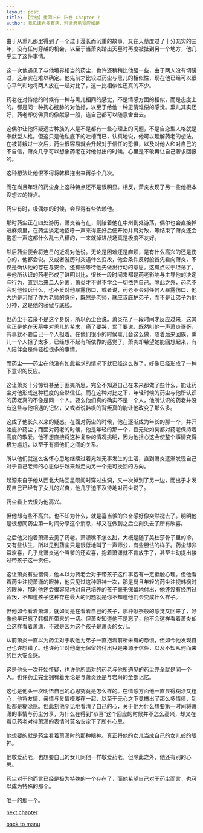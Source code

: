 ```yaml
---
layout: post
title: 【完结】重回旧日 阳卷 Chapter 7
author: 我见诸君多有病，料诸君见我应如是
---
```




由于从熏儿那里得到了一个过于漫长而沉重的故事，又在天墓度过了十分充实的三年，没有任何穿越的机会，以至于当萧炎踏出天墓时再度被扯到另一个地方，他几乎忘了这件事情。<br><br>这一次他遇见了与他境界相当的药尘，也许还稍稍比他强一些，由于两人没有切磋过，这点实在难以确定。他先前才比较过药尘与熏儿的相似性，现在他已经可以很心平气和地将两人放在一起对比了，这一比相似性还真的不少。<br><br>药老在对待他的时候有一种与熏儿相同的感觉，不是情感方面的相似，而是态度上的。都是同一种掏心挖肺的对他好，以至于给他一种恩情难偿的感觉。熏儿其实还好，药老却仿佛真的像献祭一般，连自己都可以随意舍出去。<br><br>这偶尔让他怀疑远古种族的人是不是都有一些心理上的问题，不是自恋型人格就是奉献型人格。但这只是他私底下的吐槽而已，认真地说，他可以理解药老的想法。在被背叛过一次后，药尘很容易就会升起对于信任的恐惧，以及对他人和对自己的不自信，萧炎几乎可以想象药老在对他付出的时候，心里是不敢再让自己奢求回报的。<br><br>这种想法让他恨不得将韩枫拖出来再杀个几次。<br><br>而在尚且年轻的药尘身上这种特点还不是很明显。相反，萧炎发现了另一些他根本没想过的特点。<br><br>药尘有时，极偶尔的时候，会显得有些依赖他。<br><br>那时药尘正在四处游历，萧炎若有在，则陪着他在中州到处游荡，偶尔也会直接掉进麻烦里，在药尘淡定地招呼一声来得正好后便开始并肩对敌，等结束了萧炎还会抱怨一声这都什么乱七八糟的，一来就掉进战场真是极度不友好。<br><br>然后药尘便会将连日的近况对他说。无论是困难还是麻烦，是有什么高兴的还是伤心的，他都会说。又或者游历时突遇什么变故，他会条件反射般首先看向萧炎，不仅是确认他的存在与安全，还有些等待他先做出行动的意思。这有点过于坦荡了，与他所认识的药老形成了鲜明对比，很长一段时间来都是药老影响与主导他的决定与行为，直到后来二人分离，萧炎才不得不学会一切依凭自己。除此之外，药老不会对他倾诉什么，也不爱对他暴露伤口，或者说，药老不会对任何人暴露伤口，他大约是习惯了作为老师的身份，既然是老师，就应该庇护弟子，而不是让弟子为他分神，这是他的骄傲与底线。<br><br>但药尘于岩枭不是这个身份，所以药尘会说。萧炎花了一段时间才反应过来，这其实正是他在天墓中对熏儿的希求，痛了要哭，累了要说，既然叫他一声萧炎哥哥，有事就不要自己一个人担着。在他们很小的时候熏儿会这么做，随着后来回族，熏儿一个人担了太多，已经想不起有所依靠的感觉了，萧炎却希望她能回想起来，有人陪伴会是件轻松很多的事情。<br><br>而药尘——药尘在他没有如此希求的情况下就已经这么做了，好像已经形成了一种下意识的反应。<br><br>这让萧炎十分惊讶甚至于匪夷所思，完全不知道自己在未来都做了些什么，能让药尘对他形成这种程度的全然信任。而在这种对比之下，年轻时候的药尘与他所认识的药老真的不像是同一个人。要么他们真的确实不是一个人，他所认识的药老并没有这些与他相遇的记忆，又或者说韩枫的背叛真的能让他改变了那么多。<br><br>这成了他长久以来的疑惑。在面对药尘的时候，他在逐渐成为年长的那一个，并开始庇护药尘；而面对药老的时候，他是年轻的那一个，且无论如何都对药老保持着高度的敬爱。他不想直接将这种复杂的情况挑明，因为他担心这会使整个事情变得极为尴尬，以至于有损他们之间的关系。<br><br>所以他们就这么各怀心思地继续过着宛如无事发生的生活，直到萧炎逐渐发现自己对于自己老师的心思似乎越来越走向另一个无可挽回的方向。<br><br>起源来自于他从西北大陆回星陨阁时穿过虫洞，又一次掉到了另一边，而出于才发现自己已经有了女儿的兴奋，他几乎迫不及待地对药尘说了。<br><br>药尘看上去很为他高兴。<br><br>但他却有些不高兴。也不知为什么，就是喜当爹的兴奋感好像突然褪去了。明明他是很想同药尘第一时间分享这个消息，却又在做到之后立刻失去了所有欣喜。<br><br>之后他又抱着萧潇去见了药老。萧潇嘴不怎么甜，大概是随了美杜莎骨子里的冷，又有些认生，所以见到药尘只是很低地叫了一声师公，有些胆怯的样子。药尘却非常欢喜，几乎比萧炎这个当爹的还欢喜，抱着萧潇就不肯放手了，甚至主动提出接过带孩子这一责任。<br><br>这让萧炎有些错愕，他本以为药老会对于带孩子这件事抱有一定抵触心理。但他看着药尘注视萧潇的眼神，他只见过这种眼神一次，那是尚且年轻的药尘注视韩枫时的眼神，那时他还会很容易地对自己培养的孩子毫无保留地付出，他还没有经历过背叛，不知道孩子这种存在最大的问题就是你不知道他们会变成什么样子。<br><br>但他如今看着萧潇，就如同是在看着自己的孩子，那种献祭般的感觉又回来了，好像他早已忘了韩枫所带来的一切。但萧炎知道他不是忘了，他不会这样看着萧炎却会这样看着萧潇，不过是因为这个孩子是萧炎的女儿。<br><br>从前萧炎一直以为药尘对于收他为弟子一直抱着前所未有的恐惧，但如今他发现自己也许想错了。也许药尘对他毫无保留的付出只是来源于信任，以及不知从何而来的巨大安全感。<br><br>这是他头一次开始怀疑，也许他所面对的药老与他所遇见的药尘完全就是同一个人。也许药尘完全拥有着无论是与萧炎还是与岩枭的全部记忆。<br><br>这也是他头一次明悟自己的心思究竟是怎么样的。在情感方面他一直显得糊涂又粗心，他将友情、亲情与爱情模糊在一起，以至于无心之下竟搞出了那么多情债，到处都是糊涂账。但此刻他罕见地看清了自己的心，关于他为什么想要第一时间将萧潇的事情与药尘分享，为什么在得到“恭喜”这个回应的时候并不怎么高兴，却又在看见药老对待萧潇的表情时莫名安定下了所有心思。<br><br>他想要的就是药尘看着萧潇时的那种眼神。真正将他的女儿当成自己的女儿般的眼神。<br><br>他敬爱药老，也想要自己的女儿同他一样敬爱药老，但除此之外，他还有别的心思。<br><br>药尘对于他而言已经是极为特殊的一个存在了，而他希望自己对于药尘而言，也可以成为特殊的那个。<br><br>唯一的那一个。

[next chapter](https://allforyanchen.github.io/2020/07/19/post-39-sub-1-chapter-8.html)

[back to manu](https://allforyanchen.github.io/2020/07/19/post-39.html)
